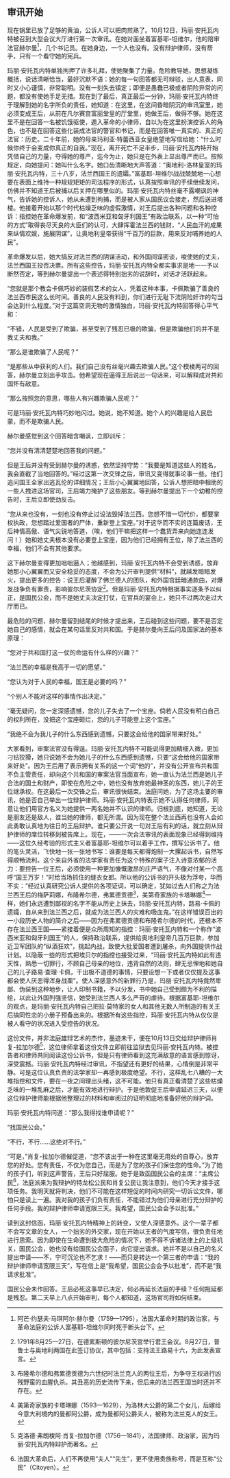 ## 审讯开始

现在锅里已放了足够的黄油，公诉人可以把肉煎熟了。10月12日，玛丽·安托瓦内特被召到大型会议大厅进行第一次审讯。在她对面坐着富基耶-坦维尔，他的陪审法官赫尔曼[^1]，几个书记员。在她身边，一个人也没有。没有辩护律师，没有帮手，只有一个看守她的宪兵。

玛丽·安托瓦内特单独拘押了许多礼拜，使她聚集了力量。危险教导她，思想凝练概括，说话清晰恰当，最好沉默不语：她的每一句回答都无可辩驳，出人意表，同时又小心谨慎，非常聪明。没有一刻失去镇定；即便是愚蠢已极或者阴险异常的问题，都没有使她手足无措。现在到了最后，真正最后一分钟，玛丽·安托瓦内特终于理解到她的名字所负的责任，她知道：在这里，在这间昏暗阴沉的审讯室里，她必须变成王后，从前在凡尔赛宫富丽堂皇的厅堂里，她做王后，做得不够。她在这里不是在回答一名被饥饿驱使，遁入革命的小律师，自以为在这里扮演控诉人的角色，也不是在回答这些化装成法官的警官和书记，而是在回答唯一真实的、真正的法官：历史。二十年前，她的母亲玛利亚·特蕾西亚女皇绝望地写信给她：“什么时候你终于会变成你真正的自我。”现在，离开死亡不足半步，玛丽·安托瓦内特开始凭借自己的力量，夺得她的尊严，迄今为止，她只是在外表上显出尊严而已。按照规定，向她提问：她叫什么名字。她口齿清晰地大声答道：“奥地利-洛林皇室的玛丽·安托瓦内特，三十八岁，法兰西国王的遗孀。”富基耶-坦维尔战战兢兢地一心想要在表面上维持一种规规矩矩的司法程序的形式，认真按照审讯的手续继续发问，仿佛并不知道王后被捕以后关押在哪里似的。玛丽·安托瓦内特丝毫不露嘲讽的神气，告诉她的控诉人，她从未遭到拘捕，而是被人家从国民议会接走，然后送进塔楼。他接着开始以那个时代枯燥乏味的虚假激情，对王后提出各种问题和各种控诉：指控她在革命爆发前，和“波西米亚和匈牙利国王”有政治联系，以一种“可怕的方式”取得丧尽天良的大臣们的认可，大肆挥霍法兰西的钱财，“人民血汗的成果来纵情欢娱，施展阴谋”，让奥地利皇帝获得“千百万的巨款，用来反对哺养她的人民”。

革命爆发以后，她大搞反对法兰西的阴谋活动，和外国间谍密谈，唆使她的丈夫，法兰西国王投否决票。所有这些控告，玛丽·安托瓦内特全都实事求是地一一予以断然否定，等到赫尔曼提出一个表述得特别拙劣的说辞时，对话才活跃起来。

“您就是那个教会卡佩巧妙的装假艺术的女人，凭着这种本事，卡佩欺骗了善良的法兰西市民这么长时间。善良的人民没有料到，你们进行无耻下流阴险奸诈的勾当会达到什么程度。”对于这篇空洞无物的激情独白，玛丽·安托瓦内特回答得心平气和：

“不错，人民是受到了欺骗，甚至受到了残忍已极的欺骗，但是欺骗他们的并不是我丈夫和我。”

“那么是谁欺骗了人民呢？”

“是那些从中获利的人们。我们自己没有丝毫兴趣去欺骗人民。”这个模棱两可的回答，赫尔曼立刻出手攻击。他希望现在逼得王后说出一句话来，可以解释成对共和国怀有敌意。

“那么按照您的意思，哪些人有兴趣欺骗人民呢？”

可是玛丽·安托瓦内特巧妙地闪过。她说，她不知道。她个人的兴趣是给人民启蒙，而不是欺骗人民。

赫尔曼感觉到这个回答暗含嘲讽，立即训斥：

“您并没有清清楚楚地回答我的问题。”

但是王后并没有受到赫尔曼的诱惑，依然坚持守势：“我要是知道这些人的姓名，我会直截了当地回答的。”经过这第一次交锋之后，审讯又变得就事论事一些。他们追问国王全家出逃瓦伦的详细情况；王后小心翼翼地回答，公诉人想把暗中相助的一些人拽进这场官司，王后竭力掩护了这些朋友。等到赫尔曼提出下一个幼稚的控告时，王后立即使劲反击。

“您从来也没有，一刻也没有停止过设法毁掉法兰西。您想不惜一切代价，都要掌权执政，您想踏过爱国者的尸体，重新登上宝座。”对于这华而不实的连篇废话，王后神情高傲、语气尖锐地答道，（唉，他们干嘛把这样一个蠢货弄来向她连连发问！）她和她丈夫根本没有必要登上宝座，因为他们已经拥有王位，除了法兰西的幸福，他们不会有其他要求。

这下赫尔曼变得更加咄咄逼人；他越感到，玛丽·安托瓦内特不会受到诱惑，放弃她那小心翼翼而又安全稳妥的态度，不会为公开审判提供“材料”，就越发暗暗发火，提出更多的控告：说王后灌醉了佛兰德人的团队，和外国宫廷暗通款曲，对爆发战争负有罪责，影响彼尔尼茨协定[^2]。但是玛丽·安托瓦内特根据事实逐条予以纠正，是国民公会，而不是她丈夫决定打仗，在官兵的宴会上，她只不过两次走过大厅而已。

最危险的问题，赫尔曼留到结尾的时候才提出来，王后碰到这些问题，要不是否定她自己的感情，就会在某句话里反对共和国。于是赫尔曼向王后问及国家法的基本原理：

“您对于共和国打这一仗的命运有什么样的兴趣？”

“法兰西的幸福是我高于一切的愿望。”

“您认为对于人民的幸福，国王是必要的吗？”

“个别人不能对这样的事情作出决定。”

“毫无疑问，您一定深感遗憾，您的儿子失去了一个宝座。倘若人民没有明白自己的权利所在，没把这个宝座砸烂，您的儿子可能登上这个宝座。”

“我绝不会为我儿子的什么东西感到遗憾，只要这会给他的国家带来好处。”

大家看到，审案法官没有得逞。玛丽·安托瓦内特不可能说得更加精细入微，更加刁钻狡猾，她只说她不会为她儿子的什么东西感到遗憾，只要“这会给他的国家带来好处”。因为王后用了表示拥有关系的这一个词“他的”，并没有公开宣布共和国不负主管责任，却向这个共和国的审案法官当面宣布，她一直认为法兰西是她儿子合法的国土和财产，即使在危险之中，她也没有放弃她最神圣的东西，她儿子的王位继承权。在这最后一次交锋之后，审讯很快结束。法庭问她，为了这场主要的审讯，她是否自己举出一位辩护律师。玛丽·安托瓦内特表示她不认得任何律师，同意让他们用官方名义为她提供一两名她并不认识的律师。归根到底，她知道，无论是朋友还是敌人，谁当她的律师，都无所谓。因为现在整个法兰西再也没有人会如此勇敢认真地为往日的王后辩护。谁只要公开说一句对王后有利的话，就立刻从辩护律师的席位转移到被告席上。现在，——一次合法审讯的表面现象已经得到维持——这位久经考验的形式主义者富基耶-坦维尔可以着手工作，撰写公诉书了。他的笔头灵活，飞快地一张一张地书写：谁要是每天都得炮制一大摞起诉书，自然写得顺畅流利。这个来自外省的法学家有责任为这个特殊的案子注入诗意浓郁的活力：要控告一位王后，必须使用一种更加慷慨激昂的庄严语气，不像对付某一个高呼“国王万岁！”时给当场抓住的缝衣女郎。所以他的公诉书的开头极为浮夸，华而不实：“经过认真研究公诉人提供的各项证词，可以确定，犹如过去人们称之为法兰西王后的梅萨莉娜，布隆希尔德，弗累德贡德[^3]，美第奇家族的卡塔琳娜[^4]一样，她们永远遭到鄙视的名字不能从历史上抹去，玛丽·安托瓦内特，路易·卡佩的遗孀，自从来到法兰西之后，就成为法兰西人的灾难和吸血鬼。”在这样错误百出的一小段历史人物的简介之后——因为在弗累德贡德和布隆希尔德的时代，还根本不存在法兰西王国——紧接着便是众所周知的指控：玛丽·安托瓦内特和一个称作“波西米亚和匈牙利国王”的人，保持政治联系，提供给奥地利皇帝几百万巨款，参加近卫军团队的“纵酒狂欢”，挑起内战，致使大批爱国者遭到屠杀，向外国提供作战计划。以隐蔽一些的形式把埃贝尔的指控也接受过来，“玛丽·安托瓦内特如此有违天性，熟悉一切罪行，不顾自己母亲的地位，违背自然的法则，肆无忌惮地和她自己的儿子路易·查理·卡佩，干出极不道德的事情，只要设想一下或者仅仅提及这事都会使人厌恶得浑身战栗”。使人深感意外的新罪行乃是，玛丽·安托瓦内特竟然卑鄙、伪装到这种地步，让人印制书籍，予以分发，书中她自己受到颇为不利的描绘，以此让外国列强坚信，她受到法兰西人多么严苛的虐待。根据富基耶-坦维尔的观点，是玛丽·安托瓦内特自己把拉·莫特家的女人和其他无数人所制造的有关王后搞同性恋的小册子预备出来的。根据所有这些指控，玛丽·安托瓦内特从仅仅是被人看守的状况进入受控告的状况。

这份文件，并非法庭雄辩艺术的杰作，墨迹未干，便在10月13日交给辩护律师肖复-拉加尔德[^5]，这位律师拿着这份文件立即前往监狱去见玛丽·安托瓦内特。被控告者和律师共同阅读这份公诉书，但是只有律师看到这充满敌意的语言感到惊讶，深受震撼。玛丽·安托瓦内特经过审讯，不指望还有更好的结果，心情倒是非常平静。可是这位认真负责的法学家却一再感到极度绝望。不行，这样乱七八糟的一大堆指控和文件，要在一夜之间理出头绪，这不可能。他只有真正看清楚了这些枯燥乏味的一堆乱麻之后，才能有效地进行辩护。于是他敦促王后申请延迟三天，以便这位辩护律师能根据他整理过的材料和审阅过的证明彻底地准备好他的辩护词。

玛丽·安托瓦内特问道：“那么我得找谁申请呢？”

“找国民公会。”

“不行，不行……这绝对不行。”

“可是，”肖复-拉加尔德催促道，“您不该出于一种在这里毫无用处的自尊心，放弃您的好处。您有责任，不仅为您自己，而是为了您的孩子们保住您的性命。”为了她的孩子们，听到这声警告，王后只好屈服。她于是致函国民公会的主席：“主席公民[^6]，法庭派来为我辩护的特龙松公民和肖复公民让我注意到，他们今天才接手这项任务。我明天就将判决，他们不可能在这样短促的时间内研究一切诉讼文件，哪怕只是读上一遍。我对我的孩子们负有责任，不能错过为他们母亲进行充分辩护的任何手段。我的辩护律师申请宽限三天。我希望，国民公会会予以批准。”

读到这封信函，玛丽·安托瓦内特精神上的转变，又使人深感意外。这个一辈子都不会写文章的女人，一个拙劣的外交家，现在开始以王者的气度写信，很负责任地进行思索。因为即使在生命遭到极大危险的情况下，她不得不诉诸法律上的上级机关，国民公会，她也没有给国民公会面子，向它提出请求。她并不是以自己的名义提出申请——不，宁可沉沦也不乞求！——而只是转达一个第三者的申请：“我的辩护律师申请宽限三天”，写在信上是“我希望，国民公会会予以批准”，而不是“我请求批准”。

国民公会未作回答。王后必死这事早已决定，何必再延长法庭的手续？任何拖延都是残忍。第二天早上八点开始审判，每个人都知道，这场官司将如何结束。

[^1]: 阿芒·约瑟夫·马琪阿尔·赫尔曼（1759—1795），法国大革命时期的政治家，与革命法庭的公诉人富基耶-坦维尔同时死于断头台下。
[^2]: 1791年8月25—27日，在德累斯顿的彼尔尼茨宫举行君王会议。8月27日，普鲁士与奥地利两国在此签订协议，其中包括：支持法王路易十六，为此发表宣言。
[^3]: 布隆希尔德和弗累德贡德为六世纪时法兰克人的两位王后，为争夺王权进行凶残野蛮的血腥仇杀。其丑恶的历史流传下来，但后来的法兰西王国当时还并不存在。
[^4]: 美第奇家族的卡塔琳娜（1593—1629），为洛林大公爵的第二个女儿，后嫁给今意大利境内的曼都阿公爵，成为曼都阿公爵夫人，被称为法兰克人的女王。
[^5]: 克洛德·弗朗梭阿·肖复-拉加尔德（1756—1841），法国律师、政治家，因为玛丽·安托瓦内特辩护而著名。
[^6]: 法国大革命后，人们不再使用“夫人”“先生”，更不使用贵族称号，而是互称“公民”（Citoyen）。
